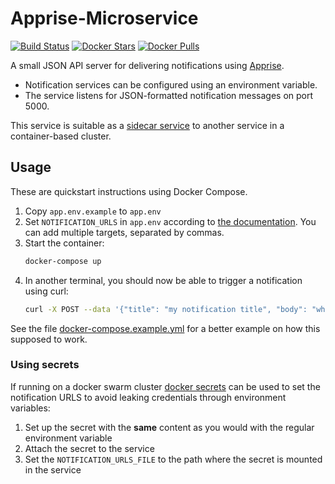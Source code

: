 # Apprise-Microservice

[![Build Status](https://ci.strahlungsfrei.de/api/badges/djmaze/apprise-microservice/status.svg)](https://ci.strahlungsfrei.de/djmaze/apprise-microservice)
[![Docker Stars](https://img.shields.io/docker/stars/mazzolino/apprise-microservice.svg)](https://hub.docker.com/r/unixbird/apprise/) [![Docker Pulls](https://img.shields.io/docker/pulls/mazzolino/apprise-microservice.svg)](https://hub.docker.com/r/unixbird/apprise/)

A small JSON API server for delivering notifications using [Apprise](https://github.com/caronc/apprise).

* Notification services can be configured using an environment variable.
* The service listens for JSON-formatted notification messages on port 5000.

This service is suitable as a [sidecar service](https://docs.microsoft.com/en-us/azure/architecture/patterns/sidecar) to another service in a container-based cluster.


## Usage

These are quickstart instructions using Docker Compose.

1. Copy `app.env.example` to `app.env`
2. Set `NOTIFICATION_URLS` in `app.env` according to [the documentation](https://github.com/caronc/apprise/wiki). You can add multiple targets, separated by commas.
3. Start the container:
    ```bash
    docker-compose up
    ```
4. In another terminal, you should now be able to trigger a notification using curl:
    ```bash
    curl -X POST --data '{"title": "my notification title", "body": "what a great notification service!"}' localhost:5000
    ```

See the file [docker-compose.example.yml](docker-compose.example.yml) for a better example on how this supposed to work.

### Using secrets

If running on a docker swarm cluster [docker secrets](https://docs.docker.com/engine/swarm/secrets/) can be used to set the notification URLS to avoid leaking credentials through environment variables:

1. Set up the secret with the **same** content as you would with the regular environment variable
2. Attach the secret to the service
3. Set the `NOTIFICATION_URLS_FILE` to the path where the secret is mounted in the service
